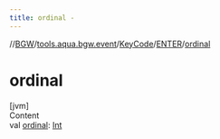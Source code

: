 ```yaml
---
title: ordinal -
---
```

//[BGW](../../../../index.md)/[tools.aqua.bgw.event](../../index.md)/[KeyCode](../index.md)/[ENTER](index.md)/[ordinal](ordinal.md)



# ordinal  
[jvm]  
Content  
val [ordinal](ordinal.md): [Int](https://kotlinlang.org/api/latest/jvm/stdlib/kotlin/-int/index.html)  



